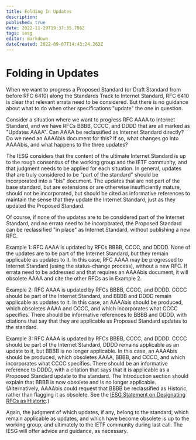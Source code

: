 ```yaml
---
title: Folding In Updates
description: 
published: true
date: 2022-11-29T19:37:35.786Z
tags: iesg
editor: markdown
dateCreated: 2022-09-07T14:43:24.263Z
---
```


# Folding in Updates
When we want to progress a Proposed Standard (or Draft Standard from before RFC 6410) along the Standards Track to Internet Standard, RFC 6410 is clear that relevant errata need to be considered.  But there is no guidance about what to do when other specifications "update" the one in question.

Consider a situation where we want to progress RFC AAAA to Internet Standard, and we have RFCs BBBB, CCCC, and DDDD that are all marked as "Updates AAAA".  Can AAAA be reclassified as Internet Standard directly?  Do we need an AAAAbis document for this?  If so, what changes go into AAAAbis, and what happens to the three updates?

The IESG considers that the content of the ultimate Internet Standard is up to the rough consensus of the working group and the IETF community, and that judgment needs to be applied for each situation.  In general, updates that are truly considered to be "part of the standard" should be incorporated into a "bis" document.  The updates that are not part of the base standard, but are extensions or are otherwise insufficiently mature, should not be incorporated, but should be cited as informative references to maintain the sense that they update the Internet Standard, just as they updated the Proposed Standard.

Of course, if none of the updates are to be considered part of the Internet Standard, and no errata need to be incorporated, the Proposed Standard can be reclassified "in place" as Internet Standard, without publishing a new RFC.

Example 1:
RFC AAAA is updated by RFCs BBBB, CCCC, and DDDD.  None of the updates are to be part of the Internet Standard, but they remain applicable as updates to it.  In this case, RFC AAAA may be progressed to Internet Standard (using the status-change process), without a new RFC.  If errata need to be addressed and that requires an AAAAbis document, it will obsolete AAAA and cite the other RFCs as in Example 2.

Example 2:
RFC AAAA is updated by RFCs BBBB, CCCC, and DDDD.  CCCC should be part of the Internet Standard, and BBBB and DDDD remain applicable as updates to it.  In this case, an AAAAbis should be produced, which obsoletes AAAA and CCCC, and which incorporates what CCCC specifies.  There should be informative references to BBBB and DDDD, with citations that say that they are applicable as Proposed Standard updates to the standard.

Example 3:
RFC AAAA is updated by RFCs BBBB, CCCC, and DDDD.  CCCC should be part of the Internet Standard, DDDD remains applicable as an update to it, but BBBB is no longer applicable.  In this case, an AAAAbis should be produced, which obsoletes AAAA, BBBB, and CCCC, and which incorporates what CCCC specifies.  There should be an informative reference to DDDD, with a citation that says that it is applicable as a Proposed Standard update to the standard.  The Introduction section should explain that BBBB is now obsolete and is no longer applicable.  (Alternatively, AAAAbis could request that BBBB be reclassified as Historic, rather than flagging it as obsolete.  See the [IESG Statement on Designating RFCs as Historic](http://www.ietf.org/iesg/statement/designating-rfcs-as-historic.html).)

Again, the judgment of which updates, if any, belong to the standard, which remain applicable as updates, and which have become obsolete is up to the working group, and ultimately to the IETF community during last call.  The IESG will offer advice and guidance, as necessary.